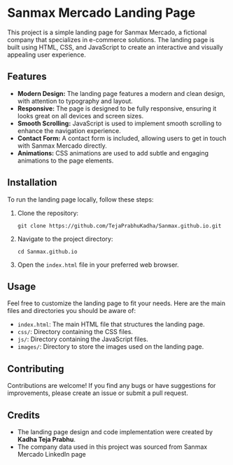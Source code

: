 # Sanmax Mercado Landing Page

This project is a simple landing page for Sanmax Mercado, a fictional company that specializes in e-commerce solutions. The landing page is built using HTML, CSS, and JavaScript to create an interactive and visually appealing user experience.


## Features

- **Modern Design:** The landing page features a modern and clean design, with attention to typography and layout.
- **Responsive:** The page is designed to be fully responsive, ensuring it looks great on all devices and screen sizes.
- **Smooth Scrolling:** JavaScript is used to implement smooth scrolling to enhance the navigation experience.
- **Contact Form:** A contact form is included, allowing users to get in touch with Sanmax Mercado directly.
- **Animations:** CSS animations are used to add subtle and engaging animations to the page elements.

## Installation

To run the landing page locally, follow these steps:

1. Clone the repository:

   ```
   git clone https://github.com/TejaPrabhuKadha/Sanmax.github.io.git
   ```

2. Navigate to the project directory:

   ```
   cd Sanmax.github.io
   ```

3. Open the `index.html` file in your preferred web browser.

## Usage

Feel free to customize the landing page to fit your needs. Here are the main files and directories you should be aware of:

- `index.html`: The main HTML file that structures the landing page.
- `css/`: Directory containing the CSS files.
- `js/`: Directory containing the JavaScript files.
- `images/`: Directory to store the images used on the landing page.

## Contributing

Contributions are welcome! If you find any bugs or have suggestions for improvements, please create an issue or submit a pull request.



## Credits

- The landing page design and code implementation were created by **Kadha Teja Prabhu**.
- The company data used in this project was sourced from Sanmax Mercado LinkedIn page
